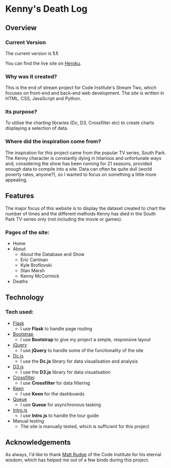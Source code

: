 # Kenny's Death Log

## Overview

### Current Version

The current version is **1.1**.

You can find the live site on [Heroku](https://kenny-death-log.herokuapp.com/).

### Why was it created?

This is the end of stream project for Code Institute's Stream Two, which focuses on front-end and back-end web development. The site is written in HTML, CSS, JavaScript and Python.

### Its purpose?

To utilise the charting libraries (Dc, D3, Crossfilter etc) to create charts displaying a selection of data.

### Where did the inspiration come from?

The inspiration for this project came from the popular TV series, South Park. The Kenny character is constantly dying in hilarious and unfortunate ways and, considering the show has been running for 21 seasons, provided enough data to compile into a site. Data can often be quite dull (world poverty rates, anyone?), so I wanted to focus on something a little more appealing.

## Features

The major focus of this website is to display the dataset created to chart the number of times and the different methods Kenny has died in the South Park TV series only (not including the movie or games).

### Pages of the site:
- Home
- About
	- About the Database and Show
	- Eric Cartman
  - Kyle Broflovski
  - Stan Marsh
  - Kenny McCormick
- Deaths

## Technology

### Tech used:
- [Flask](http://flask.pocoo.org/)
	- I use **Flask** to handle page routing
- [Bootstrap](https://getbootstrap.com/)
	- I use **Bootstrap** to give my project a simple, responsive layout
- [jQuery](https://jquery.com/)
	- I use **jQuery** to handle some of the functionality of the site
- [Dc.js](https://dc-js.github.io/dc.js/)
  - I use the **Dc.js** library for data visualisation and analysis
- [D3.js](https://d3js.org/)
  - I use the **D3.js** library for data visualisation
- [Crossfilter](http://square.github.io/crossfilter/)
  - I use **Crossfilter** for data filtering
- [Keen](https://github.com/keen)
  - I use **Keen** for the dashboards
- [Queue](https://github.com/d3/d3-queue)
  - I use **Queue** for asynchronous tasking
- [Intro.js](https://introjs.com/)
  - I use **Intro.js** to handle the tour guide
- Manual testing
	- The site is manually tested, which is sufficient for this project

## Acknowledgements

As always, I'd like to thank [Matt Rudge](https://github.com/lechien73) of the Code Institute for his eternal wisdom, which has helped me out of a few binds during this project.
